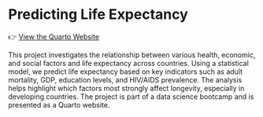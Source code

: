 # Predicting Life Expectancy

👉 [View the Quarto Website](https://github.com/inammarwat/predicting-life-expectancy)

This project investigates the relationship between various health, economic, and social factors and life expectancy across countries. Using a statistical model, we predict life expectancy based on key indicators such as adult mortality, GDP, education levels, and HIV/AIDS prevalence. The analysis helps highlight which factors most strongly affect longevity, especially in developing countries. The project is part of a data science bootcamp and is presented as a Quarto website.
